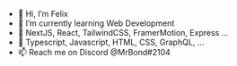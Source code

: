 - 👋 Hi, I’m Felix
- 🌱 I’m currently learning Web Development
- 💞️ NextJS, React, TailwindCSS, FramerMotion, Express ...
- 🚀 Typescript, Javascript, HTML, CSS, GraphQL, ...
- 📫 Reach me on Discord @MrBond#2104

<!---
MrBond2104/MrBond2104 is a ✨ special ✨ repository because its `README.md` (this file) appears on your GitHub profile.
You can click the Preview link to take a look at your changes.
--->

<!---
<img align="left" alt="GitHub Stats" src="https://github-readme-stats.vercel.app/api?username=MrBond2104&count_private=true&show_icons=true&title_color=FFFFFF&bg_color=DEG,10131C,191E2C&text_color=9CA0AC&icon_color=EB1849&border_radius=10&hide_border=true"/>
--->
